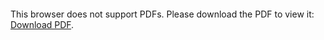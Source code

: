 <object data="https://github.com/antoineradix/42-cursus/blob/master/subjects/libft.subject.pdf" type="application/pdf" width="700px" height="700px">
    <embed src="http://yoursite.com/the.pdf">
        <p>This browser does not support PDFs. Please download the PDF to view it: <a href="https://github.com/antoineradix/42-cursus/blob/master/subjects/libft.subject.pdf">Download PDF</a>.</p>
    </embed>
</object>
